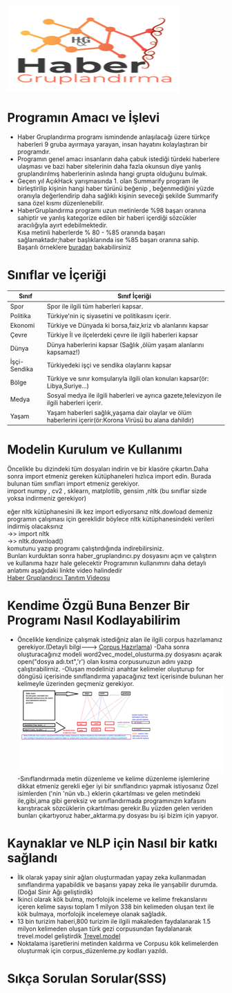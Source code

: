 <img src="https://github.com/Halil-ibrahim-GUNBULAK/IMAGEPROCESSORS/blob/master/HaberGruplandirmaProgrami/simge.png" width="400" height="200">

# Programın Amacı ve İşlevi

- Haber Gruplandırma programı ismindende anlaşılacağı üzere türkçe haberleri 9 gruba ayırmaya yarayan, insan hayatını kolaylaştıran bir programdır.<br/>
- Programın genel amacı insanların daha çabuk istediği türdeki haberlere ulaşması ve bazi haber sitelerinin daha fazla okunsun diye yanlış gruplandırılmış haberlerinin aslında hangi grupta olduğunu bulmak.<br/>
- Geçen yıl AçıkHack yarışmasında 1. olan Summarify program ile birleştirilip kişinin hangi haber türünü beğenip , beğenmediğini yüzde oranıyla değerlendirip daha sağlıklı  kişinin seveceği şekilde Summarify sana özel kısmı düzenlenebilir.
- HaberGruplandırma programı uzun metinlerde %98 başarı oranına sahiptir ve yanlış kategorize edilen bir haberi içerdiği sözcükler aracılığıyla ayırt edebilmektedir.<br/> 
Kısa metinli haberlerde  % 80 - %85 oranında başarı sağlamaktadır;haber başlıklarında ise %85 başarı oranına sahip.<br/> 
Başarılı örneklere [buradan](https://github.com/Halil-ibrahim-GUNBULAK/IMAGEPROCESSORS/tree/master/HaberGruplandirmaProgrami/images) bakabilirsiniz
# Sınıflar ve İçeriği<br/>
  
 Sınıf | Sınıf İçeriği
------------ | -------------
Spor | Spor ile ilgili tüm haberleri kapsar.
Politika | Türkiye'nin iç siyasetini ve politikasını içerir.
Ekonomi | Türkiye ve Dünyada ki borsa,faiz,kriz vb alanlarını kapsar
Çevre |Türkiye İl ve ilçelerdeki çevre ile ilgili haberleri kapsar
Dünya| Dünya haberlerini kapsar (Sağlık ,ölüm yaşam alanlarını  kapsamaz!)
İşçi-Sendika| Türkiyedeki işçi ve sendika olaylarını kapsar
Bölge|Türkiye ve sınır komşularıyla ilgili olan konuları kapsar(ör: Libya,Suriye...)
Medya|Sosyal medya ile ilgili haberleri ve ayrıca gazete,televizyon ile ilgili haberleri içerir.
Yaşam|Yaşam haberleri sağlık,yaşama dair olaylar ve ölüm haberlerini içerir(ör:Korona Virüsü bu alana dahildir)

# Modelin Kurulum ve Kullanımı 
Öncelikle bu dizindeki tüm dosyaları indirin ve bir klasöre çıkartın.Daha sonra import etmeniz gereken kütüphaneleri hızlıca import edin.
Burada bulunan tüm sınıfları import etmeniz gerekiyor.<br/>
import  numpy , cv2 , sklearn, matplotlib, gensim ,nltk (bu sınıflar sizde yoksa indirmeniz gerekiyor)<br/>


eğer nltk kütüphanesini ilk kez import ediyorsanız nltk.dowload demeniz programın çalışması için gereklidir böylece nltk kütüphanesindeki verileri indirmiş olacaksınız<br/>
->> import nltk<br/>
->> nltk.download()<br/> komutunu yazıp programı çalıştırdığında  indirebilirsiniz.<br/>
Bunları kurduktan sonra haber_gruplandırıcı.py dosyasını açın ve çalıştırın ve kullanıma hazır hale gelecektir Programının kullanımını daha detaylı anlatımı aşağıdaki linkte video halindedir <br/>
[Haber Gruplandırıcı Tanıtım Videosu](https://www.youtube.com/watch?v=cqCNIBmJ14o)<br/>
# Kendime Özgü Buna Benzer Bir Programı Nasıl Kodlayabilirim
- Öncelikle kendinize çalışmak istediğniz  alan ile ilgili corpus hazırlamanız gerekiyor.(Detayli bilgi---> [Corpus Hazırlama](https://github.com/Halil-ibrahim-GUNBULAK/IMAGEPROCESSORS/tree/master/Corpus_Olusturma))
-Daha sonra oluşturacağınız modeli word2vec_model_olusturma.py dosyasını açarak open("dosya adı.txt",'r') olan kısma corpusunuzun adını yazıp çalıştırabilirniz.
-Oluşan modelinizi anahtar kelimeler oluşturup for döngüsü içerisinde sınıflandırma yapacağınız text içerisinde bulunan her kelimeyle üzerinden geçmeniz gerekiyor. <br/>
<img src="https://github.com/Halil-ibrahim-GUNBULAK/IMAGEPROCESSORS/blob/master/HaberGruplandirmaProgrami/tan%C4%B1t%C4%B1m.png"> <br/>
-Sınıflandırmada metin düzenleme ve kelime düzenleme işlemlerine dikkat etmeniz gerekli eğer iyi bir sınıflandırıcı yapmak istiyosanız Özel isimlerden ('nin 'nün vb..) eklerin çıkartılması ve gelen metindeki ile,gibi,ama gibi gereksiz ve sınıflandırmada programınızın kafasını karıştıracak sözcüklerin çıkartılması gerekir.Bu yüzden gelen veriden bunları çıkartıyoruz haber_aktarma.py dosyası bu işi bizim için yapıyor.

# Kaynaklar ve NLP için Nasıl bir katkı sağlandı
- İlk olarak yapay sinir ağları oluşturmadan yapay zeka kullanmadan sınıflandırma yapabildik ve başarısı yapay zeka ile yarışabilir durumda.(Doğal Sinir Ağı geliştirdik)
- İkinci olarak kök bulma, morfolojik inceleme ve kelime frekanslarını içeren kelime sayısı toplam 1 milyon 338 bin kelimeden oluşan text ile kök bulmaya, morfolojik incelemeye olanak sağladık.
- 13 bin  turizim haberi,800 turizim ile ilgili makaleden faydalanarak 1.5 milyon kelimeden oluşan türk gezi corpusundan faydalanarak trevel.model geliştirdik [Trevel.model](eklencek)
- Noktalama işaretlerini metinden kaldırma ve Corpusu kök kelimelerden oluşturmak için corpus_düzenleme.py kodları yazıldı.

# Sıkça Sorulan Sorular(SSS)




